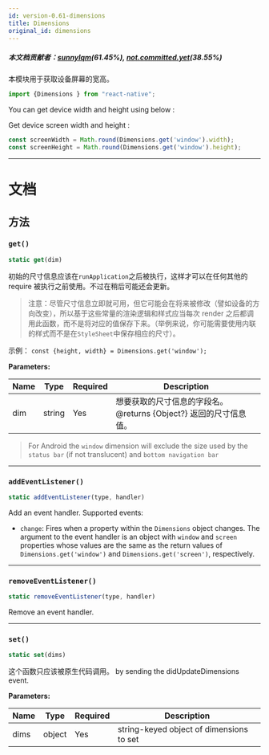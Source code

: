 ```yaml
---
id: version-0.61-dimensions
title: Dimensions
original_id: dimensions
---
```


##### 本文档贡献者：[sunnylqm](https://github.com/search?q=sunnylqm%40qq.com+in%3Aemail&type=Users)(61.45%), [not.committed.yet](https://github.com/search?q=not.committed.yet+in%3Aemail&type=Users)(38.55%)

本模块用于获取设备屏幕的宽高。

```jsx
import {Dimensions } from "react-native";
```
You can get device width and height using below :


Get device screen width and height :
```jsx
const screenWidth = Math.round(Dimensions.get('window').width);
const screenHeight = Math.round(Dimensions.get('window').height);
```

---

# 文档

## 方法

### `get()`

```jsx
static get(dim)
```

初始的尺寸信息应该在`runApplication`之后被执行，这样才可以在任何其他的 require 被执行之前使用。不过在稍后可能还会更新。

> 注意：尽管尺寸信息立即就可用，但它可能会在将来被修改（譬如设备的方向改变），所以基于这些常量的渲染逻辑和样式应当每次 render 之后都调用此函数，而不是将对应的值保存下来。（举例来说，你可能需要使用内联的样式而不是在<code>StyleSheet</code>中保存相应的尺寸）。

示例： `const {height, width} = Dimensions.get('window');`

**Parameters:**

| Name      | Type     | Required | Description                                                                                   |
| ------    | ------   | -------- | ----------------------------------------------------------------------------------------------|
| dim       | string   | Yes      | 想要获取的尺寸信息的字段名。 @returns {Object?} 返回的尺寸信息值。  | 

> For Android the `window` dimension will exclude the size used by the `status bar` (if not translucent) and `bottom navigation bar`

---

### `addEventListener()`

```jsx
static addEventListener(type, handler)
```

Add an event handler. Supported events:

- `change`: Fires when a property within the `Dimensions` object changes. The argument to the event handler is an object with `window` and `screen` properties whose values are the same as the return values of `Dimensions.get('window')` and `Dimensions.get('screen')`, respectively.

---

### `removeEventListener()`

```jsx
static removeEventListener(type, handler)
```

Remove an event handler.

---

### `set()`

```jsx
static set(dims)
```

这个函数只应该被原生代码调用。 by sending the didUpdateDimensions event.

**Parameters:**

| Name      | Type     | Required | Description                               |
| ------    | ------   | -------- | ------------------------------------------|
| dims      | object   | Yes      | string-keyed object of dimensions to set  | 

